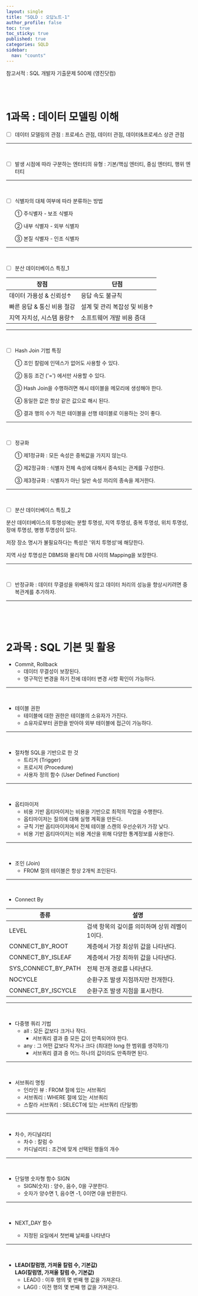 ```yaml
---
layout: single
title: "SQLD : 오답노트-1"
author_profile: false
toc: true
toc_sticky: true
published: true
categories: SQLD
sidebar:
  nav: "counts"
---
```


<div class="notice--primary" style="fontweight:bold">
참고서적 : SQL 개발자 기출문제 500제 (영진닷컴)
</div>

<br><br>

# 1과목 : 데이터 모델링 이해

- [ ] 데이터 모델링의 관점 : 프로세스 관점, 데이터 관점, 데이터&프로세스 상관 관점

<hr>
<br>

- [ ] 발생 시점에 따라 구분하는 엔터티의 유형 : 기본/핵심 엔터티, 중심 엔터티, 행위 엔터티

<hr>
<br>

- [ ] 식별자의 대체 여부에 따라 분류하는 방법
  
    ① 주식별자 - 보조 식별자
  
    ② 내부 식별자 - 외부 식별자
  
    ③ 본질 식별자 - 인조 식별자

<hr>
<br>

- [ ] 분산 데이터베이스 특징_1
  
|장점|단점|
|---|---|
|데이터 가용성 & 신뢰성↑|응답 속도 불규칙|
|빠른 응답 & 통신 비용 절감|설계 및 관리 복잡성 및 비용↑|
|지역 자치성, 시스템 용량↑|소프트웨어 개발 비용 증대|

<hr>
<br>

- [ ] Hash Join 기법 특징

  ① 조인 칼럼에 인덱스가 없어도 사용할 수 있다.

  ② 동등 조건 ('=') 에서만 사용할 수 있다.

  ③ Hash Join을 수행하려면 해시 테이블을 메모리에 생성해야 한다.

  ④ 동일한 값은 항상 같은 값으로 해시 된다.

  ⑤ 결과 행의 수가 적은 테이블을 선행 테이블로 이용하는 것이 좋다.

<hr>
<br>

- [ ] 정규화
  
  ① 제1정규화 : 모든 속성은 중복값을 가지지 않는다.
  
  ② 제2정규화 : 식별자 전체 속성에 대해서 종속되는 관계를 구성한다.

  ③ 제3정규화 : 식별자가 아닌 일반 속성 끼리의 종속을 제거한다.

<hr>
<br>

- [ ] 분산 데이터베이스 특징_2

분산 데이터베이스의 투명성에는 분할 투명성, 지역 투명성, 중복 투명성, 위치 투명성, 장애 투명성, 병행 투명성이 있다.
  
저장 장소 명시가 불필요하다는 특성은 '위치 투명성'에 해당한다.
  
지역 사상 투명성은 DBMS와 물리적 DB 사이의 Mapping을 보장한다.


<hr>
<br>

- [ ] 반정규화 : 데이터 무결성을 위배하지 않고 데이터 처리의 성능을 향상시키려면 중복관계를 추가하자.

<hr>
<br>
<br>
<br>

# 2과목 : SQL 기본 및 활용

+ Commit, Rollback
  - 데이터 무결성이 보장된다.
  - 영구적인 변경을 하기 전에 데이터 변경 사항 확인이 가능하다.

<hr><br>

+ 테이블 권한
  - 테이블에 대한 권한은 테이블의 소유자가 가진다.
  - 소유자로부터 권한을 받아야 외부 테이블에 접근이 가능하다.

<hr><br>

+ 절차형 SQL을 기반으로 한 것
  - 트리거 (Trigger)
  - 프로시저 (Procedure)
  - 사용자 정의 함수 (User Defined Function)

<hr><br>

+ 옵티마이저
  - 비용 기반 옵티마이저는 비용을 기반으로 최적의 작업을 수행한다.
  - 옵티마이저는 질의에 대해 실행 계획을 만든다.
  - 규칙 기반 옵티마이저에서 전체 테이블 스캔의 우선순위가 가장 낮다.
  - 비용 기반 옵티마이저는 비용 계산을 위해 다양한 통계정보를 사용한다.

<hr><br>

+ 조인 (Join)
  - FROM 절의 테이블은 항상 2개씩 조인된다.
  
<hr><br>

+ Connect By
  
|종류|설명|
|---|---|
|LEVEL|검색 항목의 깊이를 의미하며 상위 레벨이 1이다.|
|CONNECT_BY_ROOT|계층에서 가장 최상위 값을 나타낸다.|
|CONNECT_BY_ISLEAF|계층에서 가장 최하위 값을 나타낸다.|
|SYS_CONNECT_BY_PATH|전체 전개 경로를 나타낸다.|
|NOCYCLE|순환구조 발생 지점까지만 전개한다.|
|CONNECT_BY_ISCYCLE|순환구조 발생 지점을 표시한다.|

<hr><br>

+ 다중행 쿼리 기법
  - all : 모든 값보다 크거나 작다.
      - 서브쿼리 결과 중 모든 값이 만족되어야 한다.
  - any : 그 어떤 값보다 작거나 크다 (최대한 long 한 범위를 생각하기)
      - 서브쿼리 결과 중 어느 하나의 값이라도 만족하면 된다.

<hr><br>

+ 서브쿼리 명칭
  - 인라인 뷰 : FROM 절에 있는 서브쿼리
  - 서브쿼리 : WHERE 절에 있는 서브쿼리
  - 스칼라 서브쿼리 : SELECT에 있는 서브쿼리 (단일행)

<hr><br>

+ 차수, 카디널리티
  - 차수 : 칼럼 수
  - 카디널리티 : 조건에 맞게 선택된 행들의 개수

<hr><br>

+ 단일행 숫자형 함수 SIGN
  - SIGN(숫자) : 양수, 음수, 0을 구분한다.
  - 숫자가 양수면 1, 음수면 -1, 0이면 0을 반환한다.

<hr><br>

+ NEXT_DAY 함수

  - 지정된 요일에서 첫번째 날짜를 나타낸다

<hr><br>

+ **LEAD(칼럼명, 가져올 칼럼 수, 기본값) <br> LAG(칼럼명, 가져올 칼럼 수, 기본값)**
  - LEAD() : 이후 행의 몇 번째 행 값을 가져온다.
  - LAG() : 이전 행의 몇 번째 행 값을 가져온다.